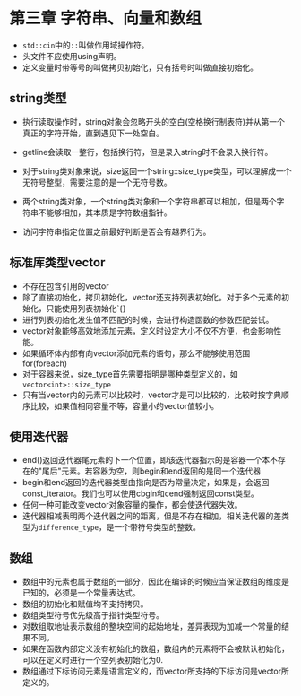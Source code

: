 # 第三章 字符串、向量和数组

* `std::cin`中的`::`叫做作用域操作符。
* 头文件不应使用using声明。
* 定义变量时带等号的叫做拷贝初始化，只有括号时叫做直接初始化。

## string类型

* 执行读取操作时，string对象会忽略开头的空白(空格换行制表符)并从第一个真正的字符开始，直到遇见下一处空白。
* getline会读取一整行，包括换行符，但是录入string时不会录入换行符。
* 对于string类对象来说，size返回一个string::size_type类型，可以理解成一个无符号整型，需要注意的是一个无符号数。
* 两个string类对象，一个string类对象和一个字符串都可以相加，但是两个字符串不能够相加，其本质是字符数组指针。

* 访问字符串指定位置之前最好判断是否会有越界行为。

## 标准库类型vector

* 不存在包含引用的vector
* 除了直接初始化，拷贝初始化，vector还支持列表初始化。对于多个元素的初始化，只能使用列表初始化`{}
* 进行列表初始化发生值不匹配的时候，会进行构造函数的参数匹配尝试。
* vector对象能够高效地添加元素，定义时设定大小不仅不方便，也会影响性能。
* 如果循环体内部有向vector添加元素的语句，那么不能够使用范围for(foreach)
* 对于容器来说，size_type首先需要指明是哪种类型定义的，如`vector<int>::size_type`
* 只有当vector内的元素可以比较时，vector才是可以比较的，比较时按字典顺序比较，如果值相同容量不等，容量小的vector值较小。
  
## 使用迭代器

* end()返回迭代器尾元素的下一个位置，即该迭代器指示的是容器一个本不存在的"尾后"元素。若容器为空，则begin和end返回的是同一个迭代器
* begin和end返回的迭代器类型由指向是否为常量决定，如果是，会返回const_iterator。我们也可以使用cbgin和cend强制返回const类型。
* 任何一种可能改变vector对象容量的操作，都会使迭代器失效。
* 迭代器相减表明两个迭代器之间的距离，但是不存在相加，相关迭代器的差类型为`difference_type`，是一个带符号类型的整数。

## 数组

* 数组中的元素也属于数组的一部分，因此在编译的时候应当保证数组的维度是已知的，必须是一个常量表达式。
* 数组的初始化和赋值均不支持拷贝。
* 数组类型符号优先级高于指针类型符号。
* 对数组取地址表示数组的整块空间的起始地址，差异表现为加减一个常量的结果不同。
* 如果在函数内部定义没有初始化的数组，数组内的元素将不会被默认初始化，可以在定义时进行一个空列表初始化为0.
* 数组通过下标访问元素是语言定义的，而vector所支持的下标访问是vector所定义的。